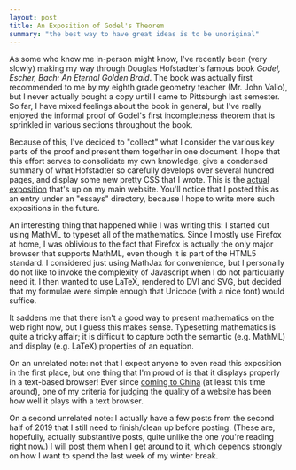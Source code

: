 ```yaml
---
layout: post
title: An Exposition of Godel's Theorem
summary: "the best way to have great ideas is to be unoriginal"
---
```


As some who know me in-person might know, I've recently been (very slowly) making my way through Douglas Hofstadter's famous book *Godel, Escher, Bach: An Eternal Golden Braid*. The book was actually first recommended to me by my eighth grade geometry teacher (Mr. John Vallo), but I never actually bought a copy until I came to Pittsburgh last semester. So far, I have mixed feelings about the book in general, but I've really enjoyed the informal proof of Godel's first incompletness theorem that is sprinkled in various sections throughout the book.

Because of this, I've decided to "collect" what I consider the various key parts of the proof and present them together in one document. I hope that this effort serves to consolidate my own knowledge, give a condensed summary of what Hofstadter so carefully develops over several hundred pages, and display some new pretty CSS that I wrote. This is the [actual exposition](https://www.ericzheng.org/essays/godel.html) that's up on my main website. You'll notice that I posted this as an entry under an "essays" directory, because I hope to write more such expositions in the future.

An interesting thing that happened while I was writing this: I started out using MathML to typeset all of the mathematics. Since I mostly use Firefox at home, I was oblivious to the fact that Firefox is actually the only major browser that supports MathML, even though it is part of the HTML5 standard. I considered just using MathJax for convenience, but I personally do not like to invoke the complexity of Javascript when I do not particularly need it. I then wanted to use LaTeX, rendered to DVI and SVG, but decided that my formulae were simple enough that Unicode (with a nice font) would suffice.

It saddens me that there isn't a good way to present mathematics on the web right now, but I guess this makes sense. Typesetting mathematics is quite a tricky affair; it is difficult to capture both the semantic (e.g. MathML) and display (e.g. LaTeX) properties of an equation.

On an unrelated note: not that I expect anyone to even read this exposition in the first place, but one thing that I'm proud of is that it displays properly in a text-based browser! Ever since [coming to China](firewall) (at least this time around), one of my criteria for judging the quality of a website has been how well it plays with a text browser.

On a second unrelated note: I actually have a few posts from the second half of 2019 that I still need to finish/clean up before posting. (These are, hopefully, actually substantive posts, quite unlike the one you're reading right now.) I will post them when I get around to it, which depends strongly on how I want to spend the last week of my winter break.
